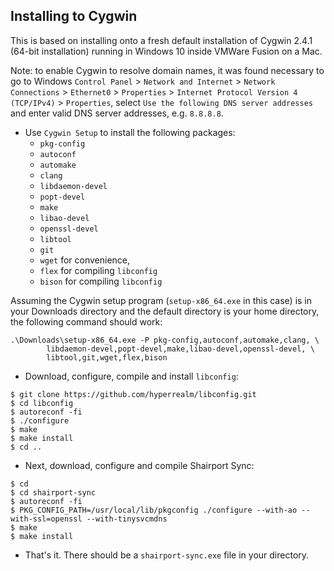 Installing to Cygwin
----

This is based on installing onto a fresh default installation of Cygwin 2.4.1 (64-bit installation) running in Windows 10
inside VMWare Fusion on a Mac. 

Note: to enable Cygwin to resolve domain names, it was found necessary to go to Windows `Control Panel` > `Network and Internet` > `Network Connections` >
`Ethernet0` > `Properties` > `Internet Protocol Version 4 (TCP/IPv4)` > `Properties`, select `Use the following DNS server addresses`
and enter valid DNS server addresses, e.g. `8.8.8.8`.

* Use `Cygwin Setup` to install the following packages:
  * `pkg-config`
  * `autoconf`
  *  `automake`
  *  `clang`
  *  `libdaemon-devel`
  *  `popt-devel`
  *  `make`
  *  `libao-devel`
  *  `openssl-devel`
  *  `libtool`
  *  `git`
  * `wget` for convenience,
  * `flex` for compiling `libconfig`
  * `bison` for compiling `libconfig` 
  
Assuming the Cygwin setup program (`setup-x86_64.exe` in this case) is in your Downloads directory and the default directory is your home directory, the following command should work:
```
.\Downloads\setup-x86_64.exe -P pkg-config,autoconf,automake,clang, \
        libdaemon-devel,popt-devel,make,libao-devel,openssl-devel, \
        libtool,git,wget,flex,bison
```

* Download, configure, compile and install `libconfig`:
```
$ git clone https://github.com/hyperrealm/libconfig.git
$ cd libconfig
$ autoreconf -fi
$ ./configure
$ make
$ make install
$ cd ..
```
* Next, download, configure and compile Shairport Sync:
```
$ cd 
$ cd shairport-sync
$ autoreconf -fi
$ PKG_CONFIG_PATH=/usr/local/lib/pkgconfig ./configure --with-ao --with-ssl=openssl --with-tinysvcmdns
$ make
$ make install
```
* That's it. There should be a `shairport-sync.exe` file in your directory.
